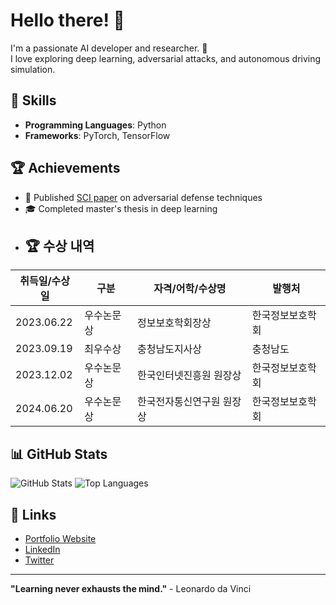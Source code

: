 # Hello there! 👋

I'm a passionate AI developer and researcher. 🚀  
I love exploring deep learning, adversarial attacks, and autonomous driving simulation.  

## 🌟 Skills
- **Programming Languages**: Python
- **Frameworks**: PyTorch, TensorFlow

## 🏆 Achievements
- 📝 Published [SCI paper](#) on adversarial defense techniques
- 🎓 Completed master's thesis in deep learning
- ## 🏆 수상 내역

| 취득일/수상일     | 구분        | 자격/어학/수상명               | 발행처                  |
|-------------------|-------------|-------------------------------|-------------------------|
| 2023.06.22        | 우수논문상  | 정보보호학회장상              | 한국정보보호학회        |
| 2023.09.19        | 최우수상    | 충청남도지사상                | 충청남도                |
| 2023.12.02        | 우수논문상  | 한국인터넷진흥원 원장상       | 한국정보보호학회        |
| 2024.06.20        | 우수논문상  | 한국전자통신연구원 원장상     | 한국정보보호학회        |

## 📊 GitHub Stats
![GitHub Stats](https://github-readme-stats.vercel.app/api?username=Lee-SeungYeol&show_icons=true&theme=radical)
![Top Languages](https://github-readme-stats.vercel.app/api/top-langs/?username=Lee-SeungYeol&layout=compact&theme=radical)

## 🔗 Links
- [Portfolio Website](#)
- [LinkedIn](#)
- [Twitter](#)

---
**"Learning never exhausts the mind."** - Leonardo da Vinci